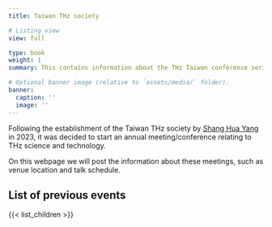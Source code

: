 ```yaml
---
title: Taiwan THz society

# Listing view
view: full

type: book
weight: 1
summary: This contains information about the THz Taiwan conference series, started in 2024.

# Optional banner image (relative to `assets/media/` folder).
banner:
  caption: ''
  image: ''
---
```


Following the establishment of the Taiwan THz society by [Shang Hua Yang](https://www.ee.nthu.edu.tw/shanghua/group-leader/index.html) in 2023, it was decided to start an annual meeting/conference relating to THz science and technology. 

On this webpage we will post the information about these meetings, such as venue location and talk schedule.



## List of previous events
{{< list_children >}}

